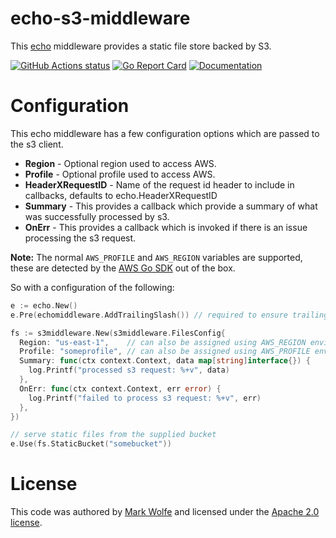 # echo-s3-middleware

This [echo](https://echo.labstack.com/) middleware provides a static file store backed by S3.

[![GitHub Actions status](https://github.com/wolfeidau/echo-s3-middleware/workflows/Go/badge.svg?branch=master)](https://github.com/wolfeidau/echo-s3-middleware/actions?query=workflow%3AGo)
[![Go Report Card](https://goreportcard.com/badge/github.com/wolfeidau/echo-s3-middleware)](https://goreportcard.com/report/github.com/wolfeidau/echo-s3-middleware)
[![Documentation](https://godoc.org/github.com/wolfeidau/echo-s3-middleware?status.svg)](https://godoc.org/github.com/wolfeidau/echo-s3-middleware)

# Configuration

This echo middleware has a few configuration options which are passed to the s3 client.

* **Region** - Optional region used to access AWS.
* **Profile** - Optional profile used to access AWS.
* **HeaderXRequestID** - Name of the request id header to include in callbacks, defaults to echo.HeaderXRequestID
* **Summary** - This provides a callback which provide a summary of what was successfully processed by s3.
* **OnErr** - This provides a callback which is invoked if there is an issue processing the s3 request.

**Note:** The normal `AWS_PROFILE` and `AWS_REGION` variables are supported, these are detected by the [AWS Go SDK](https://aws.amazon.com/sdk-for-go/) out of the box.

So with a configuration of the following:

```go
e := echo.New()
e.Pre(echomiddleware.AddTrailingSlash()) // required to ensure trailing slash is appended

fs := s3middleware.New(s3middleware.FilesConfig{
  Region: "us-east-1",    // can also be assigned using AWS_REGION environment variable
  Profile: "someprofile", // can also be assigned using AWS_PROFILE environment variable
  Summary: func(ctx context.Context, data map[string]interface{}) {
    log.Printf("processed s3 request: %+v", data)
  },
  OnErr: func(ctx context.Context, err error) {
    log.Printf("failed to process s3 request: %+v", err)
  },
})

// serve static files from the supplied bucket
e.Use(fs.StaticBucket("somebucket"))
```

# License

This code was authored by [Mark Wolfe](https://www.wolfe.id.au) and licensed under the [Apache 2.0 license](http://www.apache.org/licenses/LICENSE-2.0).